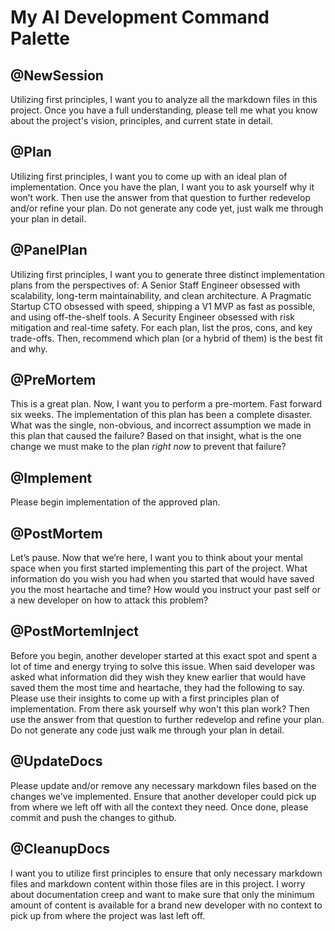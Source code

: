 # My AI Development Command Palette

## @NewSession
Utilizing first principles, I want you to analyze all the markdown files in this project. Once you have a full understanding, please tell me what you know about the project's vision, principles, and current state in detail.

## @Plan
Utilizing first principles, I want you to come up with an ideal plan of implementation. Once you have the plan, I want you to ask yourself why it won’t work. Then use the answer from that question to further redevelop and/or refine your plan. Do not generate any code yet, just walk me through your plan in detail.

## @PanelPlan
Utilizing first principles, I want you to generate three distinct implementation plans from the perspectives of:
A Senior Staff Engineer obsessed with scalability, long-term maintainability, and clean architecture.
A Pragmatic Startup CTO obsessed with speed, shipping a V1 MVP as fast as possible, and using off-the-shelf tools.
A Security Engineer obsessed with risk mitigation and real-time safety.
For each plan, list the pros, cons, and key trade-offs. Then, recommend which plan (or a hybrid of them) is the best fit and why.

## @PreMortem
This is a great plan. Now, I want you to perform a pre-mortem. Fast forward six weeks. The implementation of this plan has been a complete disaster. What was the single, non-obvious, and incorrect assumption we made in this plan that caused the failure? Based on that insight, what is the one change we must make to the plan *right now* to prevent that failure?

## @Implement
Please begin implementation of the approved plan.

## @PostMortem
Let’s pause. Now that we’re here, I want you to think about your mental space when you first started implementing this part of the project. What information do you wish you had when you started that would have saved you the most heartache and time? How would you instruct your past self or a new developer on how to attack this problem?

## @PostMortemInject
Before you begin, another developer started at this exact spot and spent a lot of time and energy trying to solve this issue. When said developer was asked what information did they wish they knew earlier that would have saved them the most time and heartache, they had the following to say. Please use their insights to come up with a first principles plan of implementation. From there ask yourself why won't this plan work? Then use the answer from that question to further redevelop and refine your plan. Do not generate any code just walk me through your plan in detail.

## @UpdateDocs
Please update and/or remove any necessary markdown files based on the changes we've implemented. Ensure that another developer could pick up from where we left off with all the context they need. Once done, please commit and push the changes to github.

## @CleanupDocs
I want you to utilize first principles to ensure that only necessary markdown files and markdown content within those files are in this project. I worry about documentation creep and want to make sure that only the minimum amount of content is available for a brand new developer with no context to pick up from where the project was last left off.
